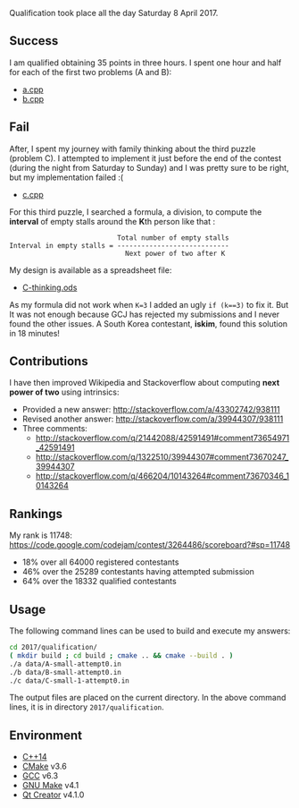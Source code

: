 Qualification took place all the day Saturday 8 April 2017.


Success
-------

I am qualified obtaining 35 points in three hours.
I spent one hour and half for each of the first two problems (A and B):

* [a.cpp](./a.cpp)
* [b.cpp](./b.cpp)


Fail
----

After, I spent my journey with family thinking about the third puzzle (problem C). I attempted to implement it just before the end of the contest (during the night from Saturday to Sunday) and I was pretty sure to be right, but my implementation failed :(

* [c.cpp](./c.cpp)

For this third puzzle, I searched a formula, a division, to compute the **interval** of empty stalls around the **K**th person like that :

                               Total number of empty stalls
    Interval in empty stalls = ----------------------------
                                 Next power of two after K

My design is available as a spreadsheet file:

* [C-thinking.ods](./C-thinking.ods)

As my formula did not work when `K=3` I added an ugly `if (k==3)` to fix it. But It was not enough because GCJ has rejected my submissions and I never found the other issues. A South Korea contestant, **iskim**, found this solution in 18 minutes!


Contributions
-------------

I have then improved Wikipedia and Stackoverflow about computing **next power of two** using intrinsics:

* Provided a new answer: http://stackoverflow.com/a/43302742/938111
* Revised another answer: http://stackoverflow.com/a/39944307/938111
* Three comments:
    * http://stackoverflow.com/q/21442088/42591491#comment73654971_42591491
    * http://stackoverflow.com/q/1322510/39944307#comment73670247_39944307
    * http://stackoverflow.com/q/466204/10143264#comment73670346_10143264


Rankings
--------

My rank is 11748: https://code.google.com/codejam/contest/3264486/scoreboard?#sp=11748

* 18% over all 64000 registered contestants
* 46% over the 25289 contestants having attempted submission
* 64% over the 18332 qualified contestants


Usage
-----

The following command lines can be used to build and execute my answers:

```bash
cd 2017/qualification/
( mkdir build ; cd build ; cmake .. && cmake --build . )
./a data/A-small-attempt0.in
./b data/B-small-attempt0.in
./c data/C-small-1-attempt0.in
```

The output files are placed on the current directory. In the above command lines, it is in directory `2017/qualification`.


Environment
-----------

* [C++14](https://en.wikipedia.org/wiki/C%2B%2B14)
* [CMake](https://en.wikipedia.org/wiki/CMake) v3.6
* [GCC](https://en.wikipedia.org/wiki/GNU_Compiler_Collection) v6.3
* [GNU Make](https://en.wikipedia.org/wiki/Make_(software)#Derivatives) v4.1
* [Qt Creator](https://en.wikipedia.org/wiki/Qt_Creator) v4.1.0
